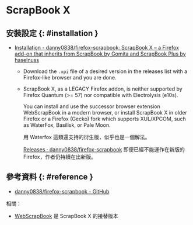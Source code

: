 # ScrapBook X

## 安裝設定 {: #installation }

  - [Installation - danny0838/firefox\-scrapbook: ScrapBook X – a Firefox add\-on that inherits from ScrapBook by Gomita and ScrapBook Plus by haselnuss](https://github.com/danny0838/firefox-scrapbook#installation)

      - Download the `.xpi` file of a desired version in the releases list with a Firefox-like browser and you are done.

      - ScrapBook X, as a LEGACY Firefox addon, is neither supported by Firefox Quantum (>= 57) nor compatible with Electrolysis (e10s).

        You can install and use the successor browser extension WebScrapBook in a modern browser, or install ScrapBook X in older Firefox or a Firefox (Gecko) fork which supports XUL/XPCOM, such as WaterFox, Basilisk, or Pale Moon.

        用 Waterfox 這類還支持的衍生版，似乎也是一個解法。

        [Releases · danny0838/firefox\-scrapbook](https://github.com/danny0838/firefox-scrapbook/releases) 即便已經不能運作在新版的 Firefox，作者仍持續在出新版。

## 參考資料 {: #reference }

  - [danny0838/firefox-scrapbook - GitHub](https://github.com/danny0838/firefox-scrapbook)

相關：

  - [WebScrapBook](webscrapbook.md) 是 ScrapBook X 的接替版本
